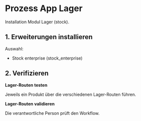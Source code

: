 # Prozess App Lager
Installation Modul Lager (stock).

## 1. Erweiterungen installieren
Auswahl:
* Stock enterprise (stock_enterprise)

## 2. Verifizieren

**Lager-Routen testen**

 Jeweils ein Produkt über die verschiedenen Lager-Routen führen.
 
**Lager-Routen validieren**

Die verantwortliche Person prüft den Workflow.
